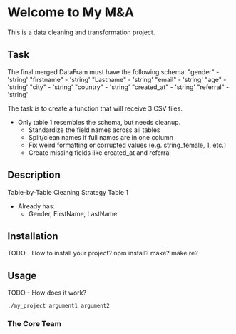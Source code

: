 

# Welcome to My M&A
This is a data cleaning and transformation project.

## Task
The final merged DataFram must have the following schema:
"gender" - 'string'
"firstname" - 'string'
"Lastname" - 'string'
"email" - 'string'
"age" - 'string'
"city" - 'string'
"country" - 'string'
"created_at" - 'string'
"referral" - 'string'

The task is to create a function that will receive 3 CSV files.
- Only table 1 resembles the schema, but needs cleanup.
  - Standardize the field names across all tables
  - Split/clean names if full names are in one column
  - Fix weird formatting or corrupted values (e.g. string_female, 1, etc.)
  - Create missing fields like created_at and referral


## Description
Table-by-Table Cleaning Strategy
Table 1
- Already has:
  - Gender, FirstName, LastName

## Installation
TODO - How to install your project? npm install? make? make re?

## Usage
TODO - How does it work?
```
./my_project argument1 argument2
```

### The Core Team
